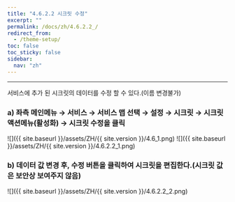 ```yaml
---
title: "4.6.2.2 시크릿 수정"
excerpt: ""
permalink: /docs/zh/4.6.2.2_/
redirect_from:
  - /theme-setup/
toc: false
toc_sticky: false
sidebar:
  nav: "zh"
---
```


---
서비스에 추가 된 시크릿의 데이터를 수정 할 수 있다.\(이름 변경불가\)

### a\) 좌측 메인메뉴 → 서비스 → 서비스 맵 선택 → 설정 → 시크릿 → 시크릿 액션메뉴\(활성화\) →  시크릿 수정을 클릭
![]({{ site.baseurl }}/assets/ZH/{{ site.version }}/4.6_1.png)
![]({{ site.baseurl }}/assets/ZH/{{ site.version }}/4.6.2.2_1.png)

### b\) 데이터 값 변경 후, 수정 버튼을 클릭하여 시크릿을 편집한다.\(시크릿 값은 보안상 보여주지 않음\)
![]({{ site.baseurl }}/assets/ZH/{{ site.version }}/4.6.2.2_2.png)

